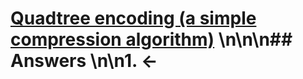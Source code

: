 # [Quadtree encoding (a simple compression algorithm)](https://projecteuler.net/problem=287) \n\n\n## Answers \n\n1. &larr;
